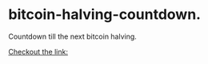 # bitcoin-halving-countdown.
Countdown till the next bitcoin halving. 

[Checkout the link:]([https://link-url-here.org](https://amateurcrypt.github.io/bitcoin-halving-countdown/))
